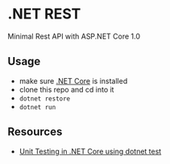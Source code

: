 # .NET REST
Minimal Rest API with ASP.NET Core 1.0

## Usage

* make sure [.NET Core](https://www.microsoft.com/net/) is installed
* clone this repo and cd into it
* `dotnet restore`
* `dotnet run`

## Resources

* [Unit Testing in .NET Core using dotnet test](https://dotnet.github.io/docs/core-concepts/testing/unit-testing-with-dotnet-test.html)
